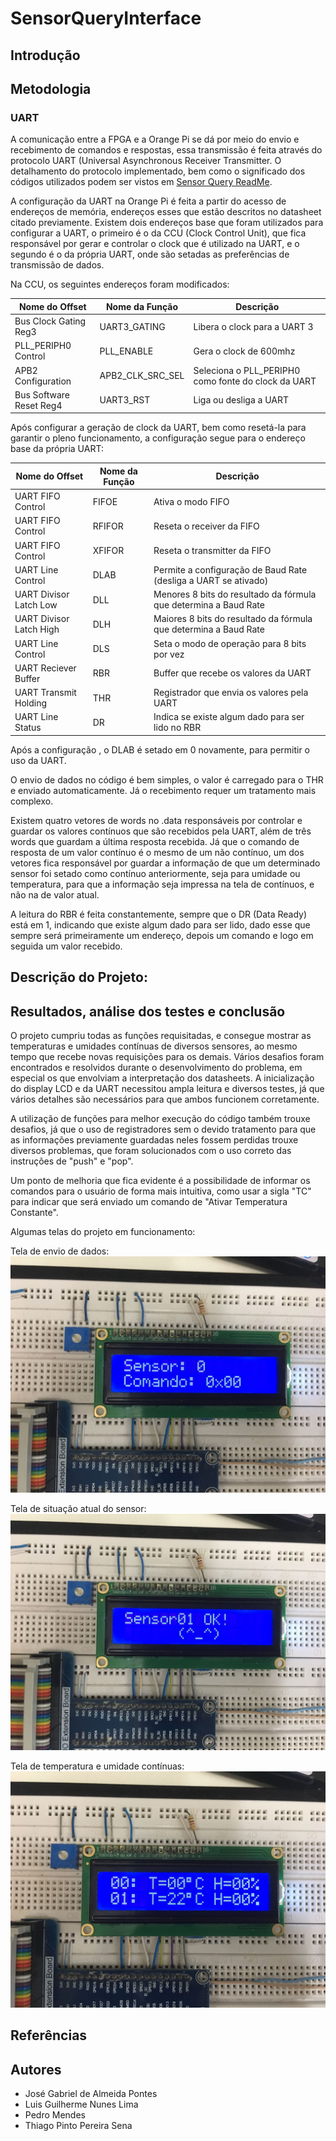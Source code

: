 # SensorQueryInterface

## Introdução

## Metodologia
      
### UART

A comunicação entre a FPGA e a Orange Pi se dá por meio do envio e recebimento de comandos e respostas, essa transmissão é feita através do protocolo UART (Universal Asynchronous Receiver Transmitter. O detalhamento do protocolo implementado, bem como o significado dos códigos utilizados podem ser vistos em [Sensor Query ReadMe](https://github.com/juserrrrr/DigitalSensorQuery/blob/main/README.md).

A configuração da UART na Orange Pi é feita a partir do acesso de endereços de memória, endereços esses que estão descritos no datasheet citado previamente. Existem dois endereços base que foram utilizados para configurar a UART, o primeiro é o da CCU (Clock Control Unit), que fica responsável por gerar e controlar o clock que é utilizado na UART, e o segundo é o da própria UART, onde são setadas as preferências de transmissão de dados.

Na CCU, os seguintes endereços foram modificados:

Nome do Offset | Nome da Função | Descrição|
| --- | --- | --- |
|  Bus Clock Gating Reg3 |  UART3_GATING | Libera o clock para a UART 3  |
|  PLL_PERIPH0 Control   |  PLL_ENABLE | Gera o clock de 600mhz |
|  APB2 Configuration   |  APB2_CLK_SRC_SEL | Seleciona o PLL_PERIPH0 como fonte do clock da UART |
|  Bus Software Reset Reg4  |  UART3_RST | Liga ou desliga a UART |


Após configurar a geração de clock da UART, bem como resetá-la para garantir o pleno funcionamento, a configuração segue para o endereço base da própria UART:

Nome do Offset | Nome da Função | Descrição|
| --- | --- | --- |
|  UART FIFO Control |  FIFOE | Ativa o modo FIFO |
|  UART FIFO Control  |  RFIFOR | Reseta o receiver da FIFO |
|  UART FIFO Control |  XFIFOR | Reseta o transmitter da FIFO |
|  UART Line Control  |  DLAB | Permite a configuração de Baud Rate (desliga a UART se ativado) |
|  UART Divisor Latch Low |  DLL | Menores 8 bits do resultado da fórmula que determina a Baud Rate|
|  UART Divisor Latch High |  DLH | Maiores 8 bits do resultado da fórmula que determina a Baud Rate|
|  UART Line Control |  DLS | Seta o modo de operação para 8 bits por vez|
|  UART Reciever Buffer |  RBR | Buffer que recebe os valores da UART|
|  UART Transmit Holding |  THR | Registrador que envia os valores pela UART|
|  UART Line Status |  DR | Indica se existe algum dado para ser lido no RBR|

Após a configuração , o DLAB é setado em 0 novamente, para permitir o uso da UART.

O envio de dados no código é bem simples, o valor é carregado para o THR e enviado automaticamente. Já o recebimento requer um tratamento mais complexo.

Existem quatro vetores de words no .data responsáveis por controlar e guardar os valores contínuos que são recebidos pela UART, além de três words que guardam a última resposta recebida. Já que o comando de resposta de um valor contínuo é o mesmo de um não contínuo, um dos vetores fica responsável por guardar a informação de que um determinado sensor foi setado como contínuo anteriormente, seja para umidade ou temperatura, para que a informação seja impressa na tela de contínuos, e não na de valor atual.

A leitura do RBR é feita constantemente, sempre que o DR (Data Ready) está em 1, indicando que existe algum dado para ser lido, dado esse que sempre será primeiramente um endereço, depois um comando e logo em seguida um valor recebido.


## Descrição do Projeto:

## Resultados, análise dos testes e conclusão

O projeto cumpriu todas as funções requisitadas, e consegue mostrar as temperaturas e umidades contínuas de diversos sensores, ao mesmo tempo que recebe novas requisições para os demais. Vários desafios foram encontrados e resolvidos durante o desenvolvimento do problema, em especial os que envolviam a interpretação dos datasheets. A inicialização do display LCD e da UART necessitou ampla leitura e diversos testes, já que vários detalhes são necessários para que ambos funcionem corretamente.

A utilização de funções para melhor execução do código também trouxe desafios, já que o uso de registradores sem o devido tratamento para que as informações previamente guardadas neles fossem perdidas trouxe diversos problemas, que foram solucionados com o uso correto das instruções de "push" e "pop".

Um ponto de melhoria que fica evidente é a possibilidade de informar os comandos para o usuário de forma mais intuitiva, como usar a sigla "TC" para indicar que será enviado um comando de "Ativar Temperatura Constante".

Algumas telas do projeto em funcionamento:

Tela de envio de dados:
![Envio de dados](https://github.com/juserrrrr/SensorQueryInterface/blob/mendes/public/envio.jpg)

Tela de situação atual do sensor:
![Situação atual](https://github.com/juserrrrr/SensorQueryInterface/blob/mendes/public/sensorok.jpg)

Tela de temperatura e umidade contínuas:
![Tela de temp. e umid. cont.](https://github.com/juserrrrr/SensorQueryInterface/blob/mendes/public/continuo.jpg)


## Referências

## Autores

- José Gabriel de Almeida Pontes
- Luis Guilherme Nunes Lima
- Pedro Mendes
- Thiago Pinto Pereira Sena
